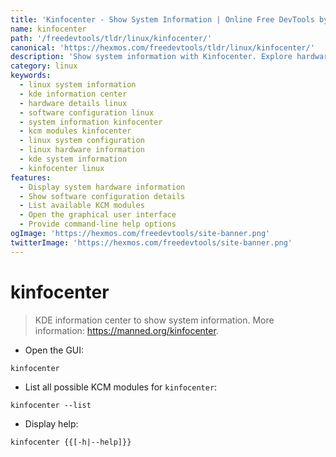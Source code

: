 ```yaml
---
title: 'Kinfocenter - Show System Information | Online Free DevTools by Hexmos'
name: kinfocenter
path: '/freedevtools/tldr/linux/kinfocenter/'
canonical: 'https://hexmos.com/freedevtools/tldr/linux/kinfocenter/'
description: 'Show system information with Kinfocenter. Explore hardware details and software configuration using this KDE information tool on Linux. Free online tool, no registration required.'
category: linux
keywords:
  - linux system information
  - kde information center
  - hardware details linux
  - software configuration linux
  - system information kinfocenter
  - kcm modules kinfocenter
  - linux system configuration
  - linux hardware information
  - kde system information
  - kinfocenter linux
features:
  - Display system hardware information
  - Show software configuration details
  - List available KCM modules
  - Open the graphical user interface
  - Provide command-line help options
ogImage: 'https://hexmos.com/freedevtools/site-banner.png'
twitterImage: 'https://hexmos.com/freedevtools/site-banner.png'
---
```


# kinfocenter

> KDE information center to show system information.
> More information: <https://manned.org/kinfocenter>.

- Open the GUI:

`kinfocenter`

- List all possible KCM modules for `kinfocenter`:

`kinfocenter --list`

- Display help:

`kinfocenter {{[-h|--help]}}`
